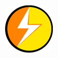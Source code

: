 <h1 align="center">
  <img src="https://raw.githubusercontent.com/yiont/LightPE/main/light.png" alt="LightPE" width="150" style="border-radius: 30px">
</h1>
